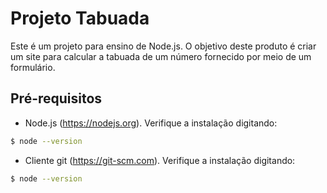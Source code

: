 # Projeto Tabuada

Este é um projeto para ensino de Node.js. O objetivo deste produto é criar um site para calcular a tabuada de um número fornecido por meio de um formulário.

## Pré-requisitos

* Node.js (https://nodejs.org). Verifique a instalação digitando:
```bash
$ node --version
```

* Cliente git (https://git-scm.com). Verifique a instalação digitando:
```bash
$ node --version
```